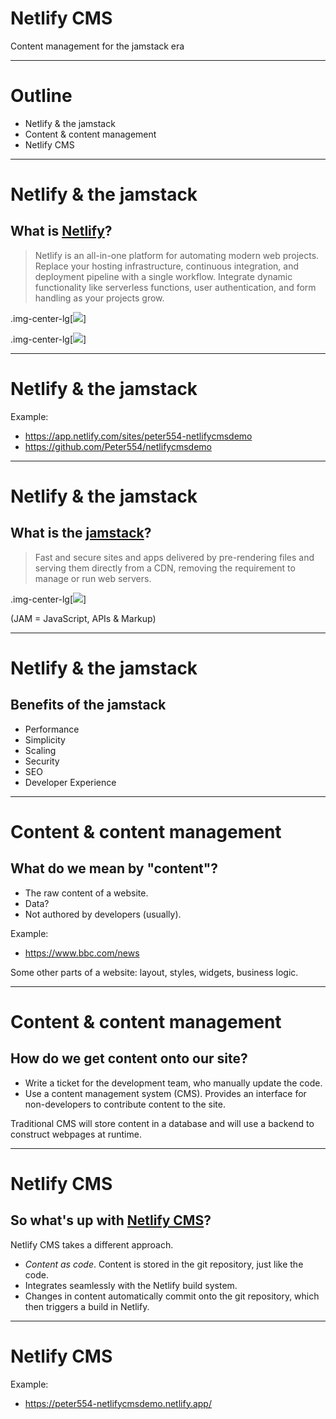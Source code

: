 # Netlify CMS

Content management for the jamstack era

---

# Outline

- Netlify & the jamstack
- Content & content management
- Netlify CMS

---

# Netlify & the jamstack

## What is [Netlify](https://www.netlify.com/)?

> Netlify is an all-in-one platform for automating modern web projects. Replace your hosting infrastructure, continuous integration, and deployment pipeline with a single workflow. Integrate dynamic functionality like serverless functions, user authentication, and form handling as your projects grow.

.img-center-lg[![](/media/netlify-workflow.png)]

.img-center-lg[![](/media/netlify-extras.png)]

---

# Netlify & the jamstack

Example:

- https://app.netlify.com/sites/peter554-netlifycmsdemo
- https://github.com/Peter554/netlifycmsdemo

---

# Netlify & the jamstack

## What is the [jamstack](https://jamstack.org/)?

> Fast and secure sites and apps delivered by pre-rendering files and serving them directly from a CDN, removing the requirement to manage or run web servers.

.img-center-lg[![](/media/jamstack.png)]

(JAM = JavaScript, APIs & Markup)

---

# Netlify & the jamstack

## Benefits of the jamstack

- Performance
- Simplicity
- Scaling
- Security
- SEO
- Developer Experience

---

# Content & content management

## What do we mean by "content"?

- The raw content of a website.
- Data?
- Not authored by developers (usually).

Example:

- https://www.bbc.com/news

Some other parts of a website: layout, styles, widgets, business logic.

---

# Content & content management

## How do we get content onto our site?

- Write a ticket for the development team, who manually update the code.
- Use a content management system (CMS). Provides an interface for non-developers to contribute content to the site.

Traditional CMS will store content in a database and will use a backend to construct webpages at runtime.

---

# Netlify CMS

## So what's up with [Netlify CMS](https://www.netlifycms.org/)?

Netlify CMS takes a different approach.

- *Content as code*. Content is stored in the git repository, just like the code.
- Integrates seamlessly with the Netlify build system.
- Changes in content automatically commit onto the git repository, which then triggers a build in Netlify.

---

# Netlify CMS

Example:

- https://peter554-netlifycmsdemo.netlify.app/
